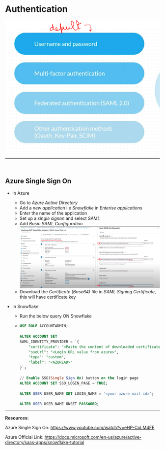 # Authentication

![auth.png](img/auth.png)

---
<br>

## Azure Single Sign On

- In Azure
  
  - Go to *Azure Active Directory*
  - Add a *new application* i.e *Snowflake* in *Enterise applications*
  - Enter the name of the application
  - Set up a *single signon* and select *SAML*
  - Add *Basic SAML Configuration*
    ![](img/Azure_sso.png)
  - Download the *Certificate (Base64)* file in *SAML Signing Certificate*, this will have certificate key

- In Snowflake

  - Run the below query ON Snowflake
  
  - ```sql
    USE ROLE ACCOUNTADMIN;

    ALTER ACCOUNT SET 
    SAML_IDENTITY_PROVIDER = `{
        "certificate": "<Paste the content of downloaded certificate from azure portal>",
        "ssoUrl": "<Login URL value from azure>",
        "type": "custom",
        "label": "<AZUREAD>"
    }`;

    // Enable SSO(Single Sign On) button on the login page
    ALTER ACCOUNT SET SSO_LOGIN_PAGE = TRUE;

    ALTER USER USER_NAME SET LOGIN_NAME = '<your azure mail id>';

    ALTER USER USER_NAME UNSET PASSWORD;
    ```


---

**Resources:**

Azure Single Sign On: <https://www.youtube.com/watch?v=eHP-CoLM4FE>

Azure Official Link: https://docs.microsoft.com/en-us/azure/active-directory/saas-apps/snowflake-tutorial
